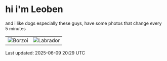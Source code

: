 # hi i'm Leoben

and i like dogs especially these guys, have some photos that change every 5 minutes 

|  |  |
|--------|----------|
| ![Borzoi](https://random-dog-vercel.vercel.app/api/random-borzoi?v=1749500992) | ![Labrador](https://random-dog-vercel.vercel.app/api/random-labrador?v=1749500992) |

Last updated: 2025-06-09 20:29 UTC
